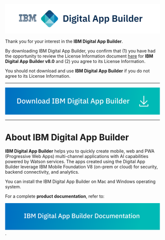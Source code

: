 ![Download the IBM Digital App Builder](images/product-icon.png)

Thank you for your interest in the **IBM Digital App Builder**.

By downloading IBM Digital App Builder, you confirm that (1) you have had the opportunity to review the License Information document [here](https://www-03.ibm.com/software/sla/sladb.nsf/sla/home?OpenDocument) for **IBM Digital App Builder v8.0** and (2) you agree to its License Information.

You should not download and use **IBM Digital App Builder** if you do not agree to its License Information.

<hr>

[![Download the IBM Digital App Builder](images/download-dab.png)](https://github.com/MobileFirst-Platform-Developer-Center/Digital-App-Builder/releases)

<hr>

# About IBM Digital App Builder

**IBM Digital App Builder** helps you to quickly create mobile, web and PWA (Progressive Web Apps) multi-channel applications with AI capabilities powered by Watson services. The apps created using the Digital App Builder leverage IBM Mobile Foundation V8 (on-prem or cloud) for security, backend connectivity, and analytics.

You can install the IBM Digital App Builder on Mac and Windows operating system.

For a complete **product documentation**, refer to:

[![IBM Digital App Builder Documentation](images/documentation.png)](https://mobilefirstplatform.ibmcloud.com/tutorials/en/foundation/8.0/digital-app-builder/).
